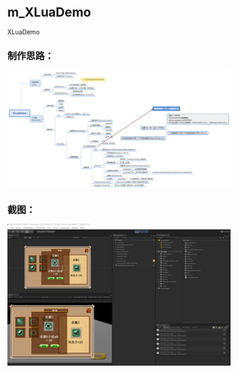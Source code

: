 # m_XLuaDemo
XLuaDemo


## 制作思路：
![1](https://github.com/HelloSpecter/m_XLuaDemo/blob/main/XLuaDemo.png)

## 截图：
![2](https://github.com/HelloSpecter/m_XLuaDemo/blob/main/%E6%88%AA%E5%9B%BE1.png)

